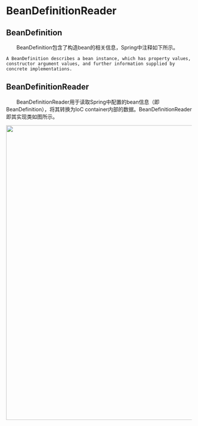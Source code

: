 # BeanDefinitionReader
## BeanDefinition
&emsp;&emsp;BeanDefinition包含了构造bean的相关信息，Spring中注释如下所示。
```
A BeanDefinition describes a bean instance, which has property values, constructor argument values, and further information supplied by concrete implementations.
```
## BeanDefinitionReader
&emsp;&emsp;BeanDefinitionReader用于读取Spring中配置的bean信息（即BeanDefinition），将其转换为IoC container内部的数据。BeanDefinitionReader即其实现类如图所示。
<div align="center">  
<img src="/Users/victor/Desktop/study/java/pic/Spring/IOC/BeanDefinitionReader_classes.png"  width="800" height="">  
</div>